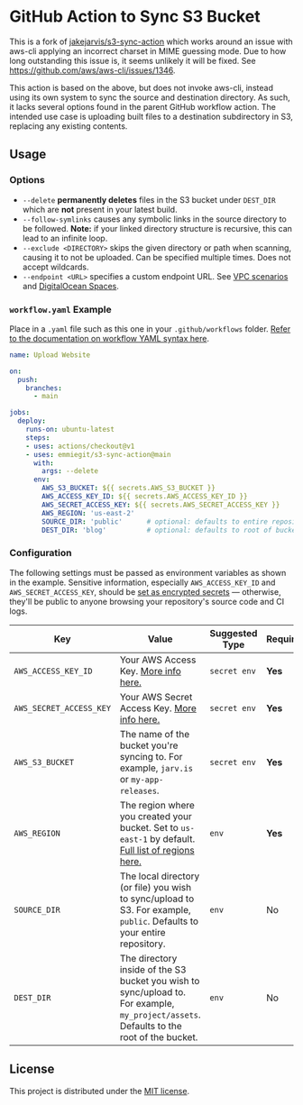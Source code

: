 # GitHub Action to Sync S3 Bucket

This is a fork of [jakejarvis/s3-sync-action](https://github.com/jakejarvis/s3-sync-action) which works around an issue with aws-cli applying an incorrect charset in MIME guessing mode. Due to how long outstanding this issue is, it seems unlikely it will be fixed. See https://github.com/aws/aws-cli/issues/1346.

This action is based on the above, but does not invoke aws-cli, instead using its own system to sync the source and destination directory. As such, it lacks several options found in the parent GitHub workflow action. The intended use case is uploading built files to a destination subdirectory in S3, replacing any existing contents.


## Usage

### Options

* `--delete` **permanently deletes** files in the S3 bucket under `DEST_DIR` which are **not** present in your latest build.
* `--follow-symlinks` causes any symbolic links in the source directory to be followed. **Note:** if your linked directory structure is recursive, this can lead to an infinite loop.
* `--exclude <DIRECTORY>` skips the given directory or path when scanning, causing it to not be uploaded. Can be specified multiple times. Does not accept wildcards.
* `--endpoint <URL>` specifies a custom endpoint URL. See [VPC scenarios](https://aws.amazon.com/blogs/aws/new-vpc-endpoint-for-amazon-s3/) and [DigitalOcean Spaces](https://www.digitalocean.com/community/tools/adapting-an-existing-aws-s3-application-to-digitalocean-spaces).

### `workflow.yaml` Example

Place in a `.yaml` file such as this one in your `.github/workflows` folder. [Refer to the documentation on workflow YAML syntax here](https://help.github.com/en/articles/workflow-syntax-for-github-actions).

```yaml
name: Upload Website

on:
  push:
    branches:
      - main

jobs:
  deploy:
    runs-on: ubuntu-latest
    steps:
    - uses: actions/checkout@v1
    - uses: emmiegit/s3-sync-action@main
      with:
        args: --delete
      env:
        AWS_S3_BUCKET: ${{ secrets.AWS_S3_BUCKET }}
        AWS_ACCESS_KEY_ID: ${{ secrets.AWS_ACCESS_KEY_ID }}
        AWS_SECRET_ACCESS_KEY: ${{ secrets.AWS_SECRET_ACCESS_KEY }}
        AWS_REGION: 'us-east-2'
        SOURCE_DIR: 'public'      # optional: defaults to entire repository
        DEST_DIR: 'blog'          # optional: defaults to root of bucket
```


### Configuration

The following settings must be passed as environment variables as shown in the example. Sensitive information, especially `AWS_ACCESS_KEY_ID` and `AWS_SECRET_ACCESS_KEY`, should be [set as encrypted secrets](https://help.github.com/en/articles/virtual-environments-for-github-actions#creating-and-using-secrets-encrypted-variables) — otherwise, they'll be public to anyone browsing your repository's source code and CI logs.

| Key | Value | Suggested Type | Required | Default |
| ------------- | ------------- | ------------- | ------------- | ------------- |
| `AWS_ACCESS_KEY_ID` | Your AWS Access Key. [More info here.](https://docs.aws.amazon.com/general/latest/gr/managing-aws-access-keys.html) | `secret env` | **Yes** | N/A |
| `AWS_SECRET_ACCESS_KEY` | Your AWS Secret Access Key. [More info here.](https://docs.aws.amazon.com/general/latest/gr/managing-aws-access-keys.html) | `secret env` | **Yes** | N/A |
| `AWS_S3_BUCKET` | The name of the bucket you're syncing to. For example, `jarv.is` or `my-app-releases`. | `secret env` | **Yes** | N/A |
| `AWS_REGION` | The region where you created your bucket. Set to `us-east-1` by default. [Full list of regions here.](https://docs.aws.amazon.com/AWSEC2/latest/UserGuide/using-regions-availability-zones.html#concepts-available-regions) | `env` | **Yes** | N/A |
| `SOURCE_DIR` | The local directory (or file) you wish to sync/upload to S3. For example, `public`. Defaults to your entire repository. | `env` | No | `./` (root of cloned repository) |
| `DEST_DIR` | The directory inside of the S3 bucket you wish to sync/upload to. For example, `my_project/assets`. Defaults to the root of the bucket. | `env` | No | `/` (root of bucket) |


## License

This project is distributed under the [MIT license](LICENSE.md).
